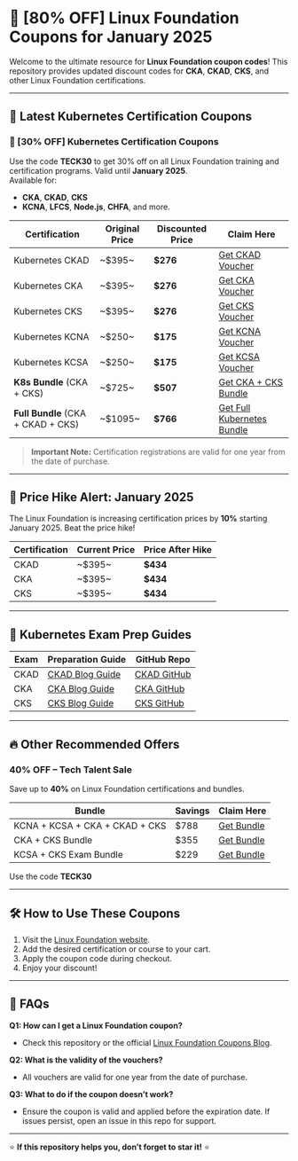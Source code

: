 # 🎉 **[80% OFF] Linux Foundation Coupons for January 2025**

Welcome to the ultimate resource for **Linux Foundation coupon codes**! This repository provides updated discount codes for **CKA**, **CKAD**, **CKS**, and other Linux Foundation certifications.

---

## 📢 **Latest Kubernetes Certification Coupons**

### **🚨 [30% OFF] Kubernetes Certification Coupons**
Use the code **TECK30** to get 30% off on all Linux Foundation training and certification programs. Valid until **January 2025**.  
Available for:  
- **CKA**, **CKAD**, **CKS**  
- **KCNA**, **LFCS**, **Node.js**, **CHFA**, and more.

| **Certification** | **Original Price** | **Discounted Price** | **Claim Here** |
|--------------------|--------------------|-----------------------|-----------------|
| Kubernetes CKAD    | ~$395~            | **$276**             | [Get CKAD Voucher](https://teckbootcamps.com/go/ckad-exam-2024/) |
| Kubernetes CKA     | ~$395~            | **$276**             | [Get CKA Voucher](https://teckbootcamps.com/go/cka-exam-2024/) |
| Kubernetes CKS     | ~$395~            | **$276**             | [Get CKS Voucher](https://teckbootcamps.com/go/cks-exam-2024/) |
| Kubernetes KCNA    | ~$250~            | **$175**             | [Get KCNA Voucher](https://shrsl.com/4nfid) |
| Kubernetes KCSA    | ~$250~            | **$175**             | [Get KCSA Voucher](https://shrsl.com/4nfjq) |
| **K8s Bundle** (CKA + CKS) | ~$725~    | **$507**             | [Get CKA + CKS Bundle](https://teckbootcamps.com/go/kube-promo-bundle/) |
| **Full Bundle** (CKA + CKAD + CKS) | ~$1095~ | **$766** | [Get Full Kubernetes Bundle](https://teckbootcamps.com/go/kube-promo-k8s-bundle/) |

> **Important Note:** Certification registrations are valid for one year from the date of purchase.

---

## 📅 **Price Hike Alert: January 2025**
The Linux Foundation is increasing certification prices by **10%** starting January 2025. Beat the price hike!  

| **Certification** | **Current Price** | **Price After Hike** |  
|--------------------|--------------------|-----------------------|  
| CKAD               | ~$395~            | **$434**             |  
| CKA                | ~$395~            | **$434**             |  
| CKS                | ~$395~            | **$434**             |  

---

## 📖 **Kubernetes Exam Prep Guides**

| **Exam**   | **Preparation Guide** | **GitHub Repo** |  
|------------|------------------------|-----------------|  
| CKAD       | [CKAD Blog Guide](https://teckbootcamps.com/ckad-exam-study-guide/) | [CKAD GitHub](https://github.com/teckbootcamps/CKAD-Certified-Kubernetes-Application-Developer) |  
| CKA        | [CKA Blog Guide](https://teckbootcamps.com/cka-exam-study-guide/) | [CKA GitHub](https://github.com/teckbootcamps/CKA-Certified-Kubernetes-Administrator) |  
| CKS        | [CKS Blog Guide](https://teckbootcamps.com/cks-exam-study-guide/) | [CKS GitHub](https://github.com/teckbootcamps/CKS-Certified-Kubernetes-Security-Specialist) |

---

## 🔥 **Other Recommended Offers**

### **40% OFF – Tech Talent Sale**  
Save up to **40%** on Linux Foundation certifications and bundles.  

| **Bundle**                    | **Savings**   | **Claim Here** |  
|-------------------------------|---------------|----------------|  
| KCNA + KCSA + CKA + CKAD + CKS | $788          | [Get Bundle](https://teckbootcamps.com/go/kube-promo-kubestronaut/) |  
| CKA + CKS Bundle              | $355          | [Get Bundle](https://teckbootcamps.com/go/kube-promo-bundle/) |  
| KCSA + CKS Exam Bundle        | $229          | [Get Bundle](https://teckbootcamps.com/go/kube-promo-kcsa-cks/) |  

Use the code **TECK30**


---

## 🛠️ **How to Use These Coupons**

1. Visit the [Linux Foundation website](https://www.linuxfoundation.org).  
2. Add the desired certification or course to your cart.  
3. Apply the coupon code during checkout.  
4. Enjoy your discount!

---

## 💬 **FAQs**

**Q1: How can I get a Linux Foundation coupon?**  
- Check this repository or the official [Linux Foundation Coupons Blog](https://teckbootcamps.com/linux-foundation-coupons/).

**Q2: What is the validity of the vouchers?**  
- All vouchers are valid for one year from the date of purchase.

**Q3: What to do if the coupon doesn’t work?**  
- Ensure the coupon is valid and applied before the expiration date. If issues persist, open an issue in this repo for support.

---

⭐ **If this repository helps you, don’t forget to star it!** ⭐
